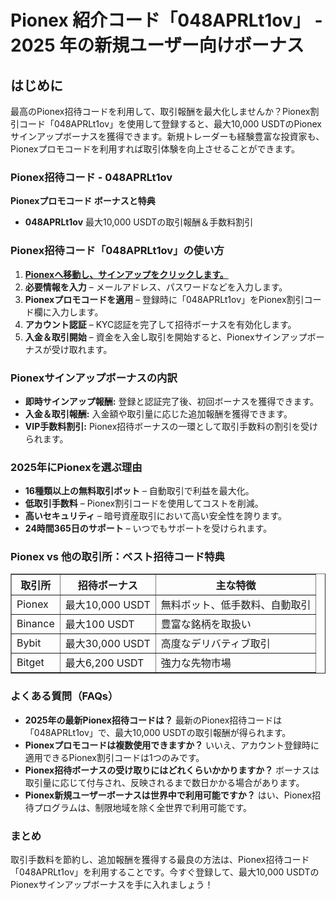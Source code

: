  <h1>Pionex 紹介コード「048APRLt1ov」 - 2025 年の新規ユーザー向けボーナス</h1>

<h2>はじめに</h2>
<p>最高のPionex招待コードを利用して、取引報酬を最大化しませんか？Pionex割引コード「048APRLt1ov」を使用して登録すると、最大10,000 USDTのPionexサインアップボーナスを獲得できます。新規トレーダーも経験豊富な投資家も、Pionexプロモコードを利用すれば取引体験を向上させることができます。</p>

<h3>Pionex招待コード - 048APRLt1ov</h3>
<p><strong>Pionexプロモコード ボーナスと特典</strong></p>
<ul>
<li><strong>048APRLt1ov</strong> 最大10,000 USDTの取引報酬＆手数料割引</li>
</ul>

<h3>Pionex招待コード「048APRLt1ov」の使い方</h3>
<ol>
<li><strong><a href="https://www.pionex.com/signUp?r=048APRLt1ov">Pionexへ移動し、サインアップをクリックします。</a></strong></li>
<li><strong>必要情報を入力</strong> – メールアドレス、パスワードなどを入力します。</li>
<li><strong>Pionexプロモコードを適用</strong> – 登録時に「048APRLt1ov」をPionex割引コード欄に入力します。</li>
<li><strong>アカウント認証</strong> – KYC認証を完了して招待ボーナスを有効化します。</li>
<li><strong>入金＆取引開始</strong> – 資金を入金し取引を開始すると、Pionexサインアップボーナスが受け取れます。</li>
</ol>
<h3>Pionexサインアップボーナスの内訳</h3>
<ul>
<li><strong>即時サインアップ報酬:</strong> 登録と認証完了後、初回ボーナスを獲得できます。</li>
<li><strong>入金＆取引報酬:</strong> 入金額や取引量に応じた追加報酬を獲得できます。</li>
<li><strong>VIP手数料割引:</strong> Pionex招待ボーナスの一環として取引手数料の割引を受けられます。</li>
</ul>
<h3>2025年にPionexを選ぶ理由</h3>
<ul>
<li><strong>16種類以上の無料取引ボット</strong> – 自動取引で利益を最大化。</li>
<li><strong>低取引手数料</strong> – Pionex割引コードを使用してコストを削減。</li>
<li><strong>高いセキュリティ</strong> – 暗号資産取引において高い安全性を誇ります。</li>
<li><strong>24時間365日のサポート</strong> – いつでもサポートを受けられます。</li>
</ul>
<h3>Pionex vs 他の取引所：ベスト招待コード特典</h3>
<table border="1">
<thead>
<tr>
<th>取引所</th>
<th>招待ボーナス</th>
<th>主な特徴</th>
</tr>
</thead>
<tbody>
<tr>
<td>Pionex</td>
<td>最大10,000 USDT</td>
<td>無料ボット、低手数料、自動取引</td>
</tr>
<tr>
<td>Binance</td>
<td>最大100 USDT</td>
<td>豊富な銘柄を取扱い</td>
</tr>
<tr>
<td>Bybit</td>
<td>最大30,000 USDT</td>
<td>高度なデリバティブ取引</td>
</tr>
<tr>
<td>Bitget</td>
<td>最大6,200 USDT</td>
<td>強力な先物市場</td>
</tr>
</tbody>
</table>

<h3>よくある質問（FAQs）</h3>
<ul>
<li><strong>2025年の最新Pionex招待コードは？</strong>  
最新のPionex招待コードは「048APRLt1ov」で、最大10,000 USDTの取引報酬が得られます。</li>
<li><strong>Pionexプロモコードは複数使用できますか？</strong>  
いいえ、アカウント登録時に適用できるPionex割引コードは1つのみです。</li>
<li><strong>Pionex招待ボーナスの受け取りにはどれくらいかかりますか？</strong>  
ボーナスは取引量に応じて付与され、反映されるまで数日かかる場合があります。</li>
<li><strong>Pionex新規ユーザーボーナスは世界中で利用可能ですか？</strong>  
はい、Pionex招待プログラムは、制限地域を除く全世界で利用可能です。</li>
</ul>
<h3>まとめ</h3>
<p>取引手数料を節約し、追加報酬を獲得する最良の方法は、Pionex招待コード「048APRLt1ov」を利用することです。今すぐ登録して、最大10,000 USDTのPionexサインアップボーナスを手に入れましょう！</p>
</body>
</html>

